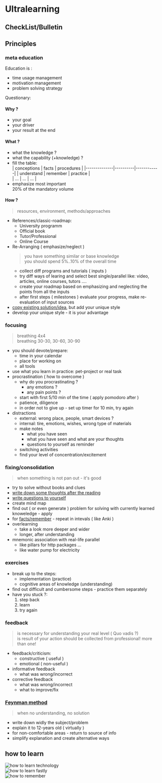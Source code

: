 # Ultralearning

## CheckList/Bulletin 

## Principles

### meta education
Education is :
* time usage management
* motivation management
* problem solving strategy

Questionary:
#### Why ?
  * your goal
  * your driver
  * your result at the end
#### What ?
  * what the knowledge ?
  * what the capability (+knowledge) ?
  * fill the table:  
    |  conceptions | facts    | procedures |
    |--------------|----------|------------|
    |  understand  | remember |  practice  |  
    |     ...      |   ...    |    ...     |
  * emphasize most important   
    20% of the mandatory volume
#### How ?
  > resources, environment, methods/approaches
  * References/classic-roadmap:
    * University programm
    * Official book
    * Tutor/Professional
    * Online Course
  * Re-Arranging ( emphasize/neglect )
    > you have something similar or base knowledge  
    > you should spend 5%..10% of the overall time
    * collect diff programs and tutorials ( inputs )
    * try diff ways  of learing and select best single/parallel like: video, articles, online courses, tutors .... 
    * create your roadmap based on emphasizing and neglecting the points from all the inputs
    * after first steps ( milestones ) evaluate your progress, make re-evaluation of input sources
  * [copy existing solution/idea](#exercises), but add your unique style 
  * develop your unique style - it is your advantage

### focusing
> breathing 4x4   
> breathing 30-30, 30-60, 30-90
* you should devote/prepare:
  * time in your calendar
  * place for working on
  * all tools
* use what you learn in practice: pet-project or real task
* procrastination ( how to overcome )
  * why do you procrastinating ?
    * any emotions ?
    * any pain points ?
  * start with first 5/10 min of the time ( apply pomodoro after )
  * patience, diligence
  * in order not to give up - set up timer for 10 min, try again 
* distractions
  * external: wrong place, people, smart devices ?
  * internal: tire, emotions, wishes, wrong type of materials
  * make notes
    * what you have seen  
    * what you have seen and what are your thoughts
    * questions to yourself as reminder
  * switching activities 
  * find your level of concentration/excitement

### fixing/consolidation
> when something is not pan out - it's good
* try to solve without books and clues
* [write down some thoughts after the reading](#focusing)
* [write questions to yourself](#focusing)
* create mind map
* find out ( or even generate ) problem for solving with currently learned knoweledge - apply
* for [facts/remember](#what-) - repeat in intevals ( like Anki )
* overlearning 
  * take a look more deeper and wider
  * longer, after understanding
* mnemonic association with real-life parallel 
  * like pillars for http packages ... 
  * like water pump for electricity

### exercises
* break up to the steps:
  * implementation (practice)
  * cognitive areas of knowledge (understanding)
* find out difficult and cumbersome steps - practice them separately
* have you stuck ?:
  1. step back
  2. learn
  3. try again

### feedback
> is necessary for understanding your real level ( Quo vadis ?)  
> is result of your action
> should be collected from professional! more than one!
* feedback/criticism:
  * constructive ( useful )
  * emotional    ( non-useful )
* informative feedback
  * what was wrong/incorrect
* corrective feedback 
  * what was wrong/incorrect
  * what to improve/fix

### [Feynman method](https://todoist.com/inspiration/feynman-technique)
> when no understanding, no solution  
* write down widly the subject/problem
* explain it to 12-years old ( virtually )
* for non-comfortable areas - return to source of info
* simplify explanation and create alternative ways 


## how to learn
![how to learn technology](https://i.postimg.cc/kgRHVc24/how-to-learn-technology.png)  
![how to learn fastly](https://i.postimg.cc/q7f523KG/how-to-learn-fastly.png)  
![how to remember](https://i.postimg.cc/nzqdGTQw/RB-2020-04-21-13-48-19.jpg)  

